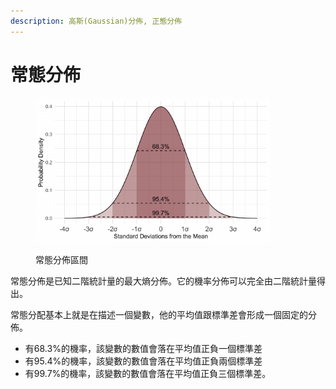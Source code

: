 ```yaml
---
description: 高斯(Gaussian)分佈, 正態分佈
---
```


# 常態分佈

<figure><img src="../../.gitbook/assets/image (58).png" alt="" width="375"><figcaption><p>常態分佈區間</p></figcaption></figure>

常態分佈是已知二階統計量的最大熵分佈。它的機率分佈可以完全由二階統計量得出。

常態分配基本上就是在描述一個變數，他的平均值跟標準差會形成一個固定的分佈。&#x20;

* 有68.3%的機率，該變數的數值會落在平均值正負一個標準差
* 有95.4%的機率，該變數的數值會落在平均值正負兩個標準差
* 有99.7%的機率，該變數的數值會落在平均值正負三個標準差。
